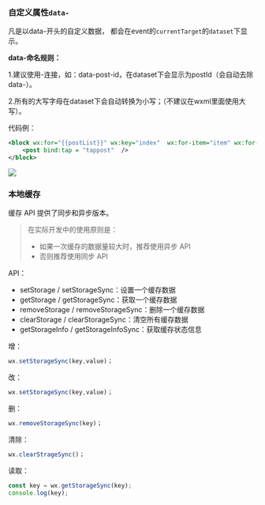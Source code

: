 ### 自定义属性`data-`

凡是以data-开头的自定义数据， 都会在event的`currentTarget`的`dataset`下显示。

**data-命名规则：**

1.建议使用-连接，如：data-post-id，在dataset下会显示为postId（会自动去除data-）。

2.所有的大写字母在dataset下会自动转换为小写；（不建议在wxml里面使用大写）。   

代码例：

````xml
<block wx:for="{{postList}}" wx:key="index"  wx:for-item="item" wx:for-index="index" data-id="3">
	<post bind:tap = "tappost"  />
</block>
````

![](https://pic2.zhimg.com/80/v2-6026a0a5e8a28d778747eddebec3f353_720w.png)

### 本地缓存

缓存 API 提供了同步和异步版本。

> 在实际开发中的使用原则是：
>
> - 如果一次缓存的数据量较大时，推荐使用异步 API
> - 否则推荐使用同步 API

API：

- setStorage / setStorageSync：设置一个缓存数据
- getStorage / getStorageSync：获取一个缓存数据
- removeStorage / removeStorageSync：删除一个缓存数据
- clearStorage / clearStorageSync：清空所有缓存数据
- getStorageInfo / getStorageInfoSync：获取缓存状态信息

增：

```js
wx.setStorageSync(key,value)；
```

改：

```js
wx.setStorageSync(key,value)；
```

删：

```js
wx.removeStorageSync(key)；
```

清除：

```js
wx.clearStrageSync()；
```

读取：

```js
const key = wx.getStorageSync(key);
console.log(key);       
```

